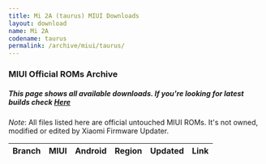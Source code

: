 ```yaml
---
title: Mi 2A (taurus) MIUI Downloads
layout: download
name: Mi 2A
codename: taurus
permalink: /archive/miui/taurus/
---
```

### MIUI Official ROMs Archive
##### This page shows all available downloads. If you're looking for latest builds check [Here](/miui/taurus/)
*Note*: All files listed here are official untouched MIUI ROMs. It's not owned, modified or edited by Xiaomi Firmware Updater.


<div class="table-responsive-md" id="table-wrapper">
<table id="miui" class="compact table table-striped table-hover table-sm">
    <thead class="thead-dark">
        <tr>
            <th>Branch</th>
            <th>MIUI</th>
            <th>Android</th>
            <th>Region</th>
            <th>Updated</th>
            <th>Link</th>
        </tr>
    </thead>
    <script>loadMiuiArchive('taurus')</script>
</table>
</div>



